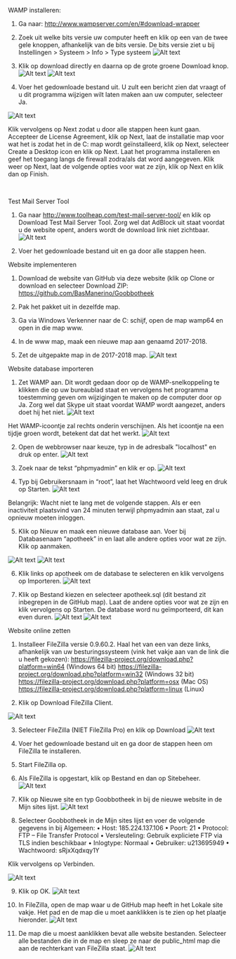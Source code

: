 WAMP installeren:

1. Ga naar: http://www.wampserver.com/en/#download-wrapper 
 
2. Zoek uit welke bits versie uw computer heeft en klik op een van de twee gele knoppen, afhankelijk van de bits versie. De bits versie ziet u bij Instellingen > Systeem > Info > Type systeem
![Alt text](https://github.com/BasManerino/Goobbotheek/blob/master-1/2.png?raw=true)


3. Klik op download directly en daarna op de grote groene Download knop. 
![Alt text](https://github.com/BasManerino/Goobbotheek/blob/master-1/1.png?raw=true)
![Alt text](https://github.com/BasManerino/Goobbotheek/blob/master-1/4.png?raw=true)
 

4. Voer het gedownloade bestand uit. U zult een bericht zien dat vraagt of u dit programma wijzigen wilt laten maken aan uw computer, selecteer Ja.

![Alt text](https://github.com/BasManerino/Goobbotheek/blob/master-1/5.png?raw=true)

 
Klik vervolgens op Next zodat u door alle stappen heen kunt gaan. Accepteer de License Agreement, klik op Next, laat de installatie map voor wat het is zodat het in de C: map wordt geïnstalleerd, klik op Next, selecteer Create a Desktop icon en klik op Next. Laat het programma installeren en geef het toegang langs de firewall zodra/als dat word aangegeven. Klik weer op Next, laat de volgende opties voor wat ze zijn, klik op Next en klik dan op Finish.



 
	

Test Mail Server Tool

1. Ga naar http://www.toolheap.com/test-mail-server-tool/ en klik op Download Test Mail Server Tool. Zorg wel dat AdBlock uit staat voordat u de website opent, anders wordt de download link niet zichtbaar. 
![Alt text](https://github.com/BasManerino/Goobbotheek/blob/master-1/6.png?raw=true)
 
2. Voer het gedownloade bestand uit en ga door alle stappen heen. 





Website implementeren

1. Download de website van GitHub via deze website (klik op Clone or download en selecteer Download ZIP: https://github.com/BasManerino/Goobbotheek

2. Pak het pakket uit in dezelfde map. 
3. Ga via Windows Verkenner naar de C: schijf, open de map wamp64 en open in die map www. 
5. In de www map, maak een nieuwe map aan genaamd 2017-2018. 
4. Zet de uitgepakte map in de 2017-2018 map. 
![Alt text](https://github.com/BasManerino/Goobbotheek/blob/master-1/7.png?raw=true)



Website database importeren

1. Zet WAMP aan. Dit wordt gedaan door op de WAMP-snelkoppeling te klikken die op uw bureaublad staat en vervolgens het programma toestemming geven om wijzigingen te maken op de computer door op Ja. Zorg wel dat Skype uit staat voordat WAMP wordt aangezet, anders doet hij het niet. 
![Alt text](https://github.com/BasManerino/Goobbotheek/blob/master-1/8.png?raw=true)
 
Het WAMP-icoontje zal rechts onderin verschijnen. Als het icoontje na een tijdje groen wordt, betekent dat dat het werkt.
![Alt text](https://github.com/BasManerino/Goobbotheek/blob/master-1/9.png?raw=true)
 
2. Open de webbrowser naar keuze, typ in de adresbalk "localhost" en druk op enter.
![Alt text](https://github.com/BasManerino/Goobbotheek/blob/master-1/10.png?raw=true)
 
3. Zoek naar de tekst “phpmyadmin” en klik er op.
![Alt text](https://github.com/BasManerino/Goobbotheek/blob/master-1/11.png?raw=true)
 
4. Typ bij Gebruikersnaam in “root”, laat het Wachtwoord veld leeg en druk op Starten. 
![Alt text](https://github.com/BasManerino/Goobbotheek/blob/master-1/12.png?raw=true)
 
Belangrijk: Wacht niet te lang met de volgende stappen. Als er een inactiviteit plaatsvind van 24 minuten terwijl phpmyadmin aan staat, zal u opnieuw moeten inloggen. 


5. Klik op Nieuw en maak een nieuwe database aan. Voer bij Databasenaam “apotheek” in en laat alle andere opties voor wat ze zijn. Klik op aanmaken. 

![Alt text](https://github.com/BasManerino/Goobbotheek/blob/master-1/13.png?raw=true)
![Alt text](https://github.com/BasManerino/Goobbotheek/blob/master-1/14.png?raw=true)
 
 






6. Klik links op apotheek om de database te selecteren en klik vervolgens op Importeren. 
![Alt text](https://github.com/BasManerino/Goobbotheek/blob/master-1/15.png?raw=true)














7. Klik op Bestand kiezen en selecteer apotheek.sql (dit bestand zit inbegrepen in de GitHub map). Laat de andere opties voor wat ze zijn en klik vervolgens op Starten. 
De database word nu geïmporteerd, dit kan even duren.
![Alt text](https://github.com/BasManerino/Goobbotheek/blob/master-1/16.png?raw=true)
![Alt text](https://github.com/BasManerino/Goobbotheek/blob/master-1/24.png?raw=true)
 
 




Website online zetten

1. Installeer FileZilla versie 0.9.60.2. Haal het van een van deze links, afhankelijk van uw besturingssysteem (vink het vakje aan van de link die u heeft gekozen): 
https://filezilla-project.org/download.php?platform=win64 (Windows 64 bit) 
https://filezilla-project.org/download.php?platform=win32 (Windows 32 bit) 
https://filezilla-project.org/download.php?platform=osx (Mac OS)
https://filezilla-project.org/download.php?platform=linux (Linux)

2. Klik op Download FileZilla Client. 

![Alt text](https://github.com/BasManerino/Goobbotheek/blob/master-1/17.png?raw=true)
 
3. Selecteer FileZilla (NIET FileZilla Pro) en klik op Download 
![Alt text](https://github.com/BasManerino/Goobbotheek/blob/master-1/18.png?raw=true)
 
4. Voer het gedownloade bestand uit en ga door de stappen heen om FileZilla te installeren. 
5. Start FileZilla op.
6. Als FileZilla is opgestart, klik op Bestand en dan op Sitebeheer. 
![Alt text](https://github.com/BasManerino/Goobbotheek/blob/master-1/19.png?raw=true)
 
7. Klik op Nieuwe site en typ Goobbotheek in bij de nieuwe website in de Mijn sites lijst. 
![Alt text](https://github.com/BasManerino/Goobbotheek/blob/master-1/25.png?raw=true)


8. Selecteer Goobbotheek in de Mijn sites lijst en voer de volgende gegevens in bij Algemeen: 
•	Host: 185.224.137.106
•	Poort: 21
•	Protocol: FTP – File Transfer Protocol
•	Versleuteling: Gebruik expliciete FTP via TLS indien beschikbaar
•	Inlogtype: Normaal
•	Gebruiker: u213695949
•	Wachtwoord: sRjxXqdxqy1Y

Klik vervolgens op Verbinden.

![Alt text](https://github.com/BasManerino/Goobbotheek/blob/master-1/20.png?raw=true)
 




9. Klik op OK. 
![Alt text](https://github.com/BasManerino/Goobbotheek/blob/master-1/21.png?raw=true)
 
10. In FileZilla, open de map waar u de GitHub map heeft in het Lokale site vakje. Het pad en de map die u moet aanklikken is te zien op het plaatje hieronder. 
![Alt text](https://github.com/BasManerino/Goobbotheek/blob/master-1/22.png?raw=true)
 




11. De map die u moest aanklikken bevat alle website bestanden. Selecteer alle bestanden die in de map en sleep ze naar de public_html map die aan de rechterkant van FileZilla staat.
![Alt text](https://github.com/BasManerino/Goobbotheek/blob/master-1/23.png?raw=true)
 
















